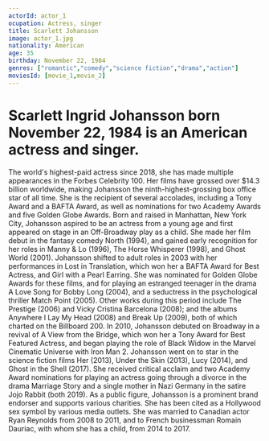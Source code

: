 ```yaml
---
actorId: actor_1
ocupation: Actress, singer
title: Scarlett Johansson
image: actor_1.jpg
nationality: American
age: 35
birthday: November 22, 1984
genres: ["romantic","comedy","science fiction","drama","action"]
moviesId: [movie_1,movie_2]
---
```


# Scarlett Ingrid Johansson born November 22, 1984 is an American actress and singer.
The world's highest-paid actress since 2018, she has made multiple appearances in the Forbes Celebrity 100. Her films have grossed over $14.3 billion worldwide, making Johansson the ninth-highest-grossing box office star of all time. She is the recipient of several accolades, including a Tony Award and a BAFTA Award, as well as nominations for two Academy Awards and five Golden Globe Awards.
Born and raised in Manhattan, New York City, Johansson aspired to be an actress from a young age and first appeared on stage in an Off-Broadway play as a child. She made her film debut in the fantasy comedy North (1994), and gained early recognition for her roles in Manny & Lo (1996), The Horse Whisperer (1998), and Ghost World (2001). Johansson shifted to adult roles in 2003 with her performances in Lost in Translation, which won her a BAFTA Award for Best Actress, and Girl with a Pearl Earring.
She was nominated for Golden Globe Awards for these films, and for playing an estranged teenager in the drama A Love Song for Bobby Long (2004), and a seductress in the psychological thriller Match Point (2005). Other works during this period include The Prestige (2006) and Vicky Cristina Barcelona (2008); and the albums Anywhere I Lay My Head (2008) and Break Up (2009), both of which charted on the Billboard 200.
In 2010, Johansson debuted on Broadway in a revival of A View from the Bridge, which won her a Tony Award for Best Featured Actress, and began playing the role of Black Widow in the Marvel Cinematic Universe with Iron Man 2. Johansson went on to star in the science fiction films Her (2013), Under the Skin (2013), Lucy (2014), and Ghost in the Shell (2017).
She received critical acclaim and two Academy Award nominations for playing an actress going through a divorce in the drama Marriage Story and a single mother in Nazi Germany in the satire Jojo Rabbit (both 2019).
As a public figure, Johansson is a prominent brand endorser and supports various charities. She has been cited as a Hollywood sex symbol by various media outlets. She was married to Canadian actor Ryan Reynolds from 2008 to 2011, and to French businessman Romain Dauriac, with whom she has a child, from 2014 to 2017.
